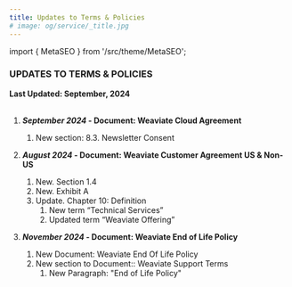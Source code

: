 ```yaml
---
title: Updates to Terms & Policies
# image: og/service/_title.jpg
---
```


import { MetaSEO } from '/src/theme/MetaSEO';

<MetaSEO img="og/service/_title.jpg" />

### **UPDATES TO TERMS & POLICIES**

**Last Updated: September, 2024**
<br></br>


1. **_September 2024_ - Document: Weaviate Cloud Agreement**
   1. New section: 8.3. Newsletter Consent

2. **_August 2024_ - Document: Weaviate Customer Agreement US & Non-US**
   1. New. Section 1.4
   2.  New. Exhibit A
   3.  Update. Chapter 10: Definition
        1.  New term “Technical Services”
        2.  Updated term “Weaviate Offering”

3. **_November 2024_ - Document: Weaviate End of Life Policy**
   1. New Document: Weaviate End Of Life Policy
   2. New section to Document:: Weaviate Support Terms
      1. New Paragraph: "End of Life Policy"







